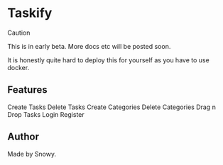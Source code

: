 # Taskify

> [!CAUTION]
> This is in early beta. More docs etc will be posted soon.

It is honestly quite hard to deploy this for yourself as you have to use docker.

## Features

Create Tasks
Delete Tasks
Create Categories
Delete Categories
Drag n Drop Tasks
Login
Register

## Author

Made by Snowy.
